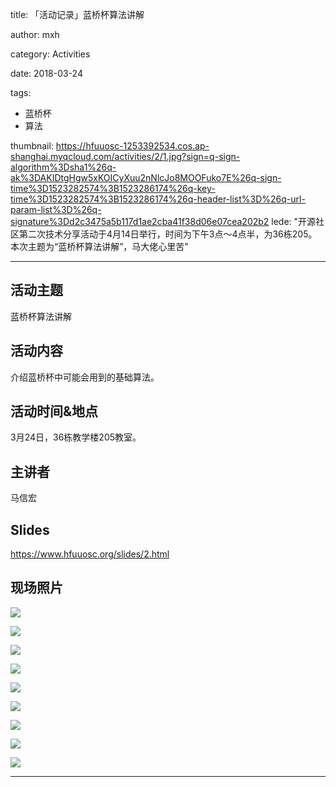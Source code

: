 title: 「活动记录」蓝桥杯算法讲解

author: mxh

category: Activities

date: 2018-03-24

tags: 
- 蓝桥杯
- 算法

thumbnail: https://hfuuosc-1253392534.cos.ap-shanghai.myqcloud.com/activities/2/1.jpg?sign=q-sign-algorithm%3Dsha1%26q-ak%3DAKIDtgHgw5xKOICyXuu2nNlcJo8MOOFuko7E%26q-sign-time%3D1523282574%3B1523286174%26q-key-time%3D1523282574%3B1523286174%26q-header-list%3D%26q-url-param-list%3D%26q-signature%3Dd2c3475a5b117d1ae2cba41f38d06e07cea202b2
lede: "开源社区第二次技术分享活动于4月14日举行，时间为下午3点～4点半，为36栋205。<br>
本次主题为“蓝桥杯算法讲解”，马大佬心里苦"

---

## 活动主题

蓝桥杯算法讲解

## 活动内容

介绍蓝桥杯中可能会用到的基础算法。

## 活动时间&地点

3月24日，36栋教学楼205教室。

## 主讲者

马信宏

## Slides

https://www.hfuuosc.org/slides/2.html

## 现场照片

![](https://hfuuosc-1253392534.cos.ap-shanghai.myqcloud.com/activities/2/1.jpg?sign=q-sign-algorithm%3Dsha1%26q-ak%3DAKIDtgHgw5xKOICyXuu2nNlcJo8MOOFuko7E%26q-sign-time%3D1523282856%3B1523286456%26q-key-time%3D1523282856%3B1523286456%26q-header-list%3D%26q-url-param-list%3D%26q-signature%3Dae09972bc78d9802ba057c8c8895885a305a1cf2)  

![](https://hfuuosc-1253392534.cos.ap-shanghai.myqcloud.com/activities/2/2.jpg?sign=q-sign-algorithm%3Dsha1%26q-ak%3DAKIDtgHgw5xKOICyXuu2nNlcJo8MOOFuko7E%26q-sign-time%3D1523282866%3B1523286466%26q-key-time%3D1523282866%3B1523286466%26q-header-list%3D%26q-url-param-list%3D%26q-signature%3Df1949898183a78a7c9f6574b0cd3d625de540e64)  

![](https://hfuuosc-1253392534.cos.ap-shanghai.myqcloud.com/activities/2/3.jpg?sign=q-sign-algorithm%3Dsha1%26q-ak%3DAKIDtgHgw5xKOICyXuu2nNlcJo8MOOFuko7E%26q-sign-time%3D1523282876%3B1523286476%26q-key-time%3D1523282876%3B1523286476%26q-header-list%3D%26q-url-param-list%3D%26q-signature%3Db6f669e6e1251dc1c747454888d183b9cdddf022)  

![](https://hfuuosc-1253392534.cos.ap-shanghai.myqcloud.com/activities/2/4.jpg?sign=q-sign-algorithm%3Dsha1%26q-ak%3DAKIDtgHgw5xKOICyXuu2nNlcJo8MOOFuko7E%26q-sign-time%3D1523282888%3B1523286488%26q-key-time%3D1523282888%3B1523286488%26q-header-list%3D%26q-url-param-list%3D%26q-signature%3Db8c596c827c2654418e4941f1d29784f683895a6)  

![](https://hfuuosc-1253392534.cos.ap-shanghai.myqcloud.com/activities/2/5.jpg?sign=q-sign-algorithm%3Dsha1%26q-ak%3DAKIDtgHgw5xKOICyXuu2nNlcJo8MOOFuko7E%26q-sign-time%3D1523282900%3B1523286500%26q-key-time%3D1523282900%3B1523286500%26q-header-list%3D%26q-url-param-list%3D%26q-signature%3D12b87a0085180d0842883c7577c2a4870ba34353)  

![](https://hfuuosc-1253392534.cos.ap-shanghai.myqcloud.com/activities/2/6.jpg?sign=q-sign-algorithm%3Dsha1%26q-ak%3DAKIDtgHgw5xKOICyXuu2nNlcJo8MOOFuko7E%26q-sign-time%3D1523282909%3B1523286509%26q-key-time%3D1523282909%3B1523286509%26q-header-list%3D%26q-url-param-list%3D%26q-signature%3D13a4fcdbfefa1c69f3f781d21e92e30c97b5e088)  

![](https://hfuuosc-1253392534.cos.ap-shanghai.myqcloud.com/activities/2/7.jpg?sign=q-sign-algorithm%3Dsha1%26q-ak%3DAKIDtgHgw5xKOICyXuu2nNlcJo8MOOFuko7E%26q-sign-time%3D1523282918%3B1523286518%26q-key-time%3D1523282918%3B1523286518%26q-header-list%3D%26q-url-param-list%3D%26q-signature%3D828601c38e9fc2feae274b2bf987b8dac2108e37)  

![](https://hfuuosc-1253392534.cos.ap-shanghai.myqcloud.com/activities/2/8.jpg?sign=q-sign-algorithm%3Dsha1%26q-ak%3DAKIDtgHgw5xKOICyXuu2nNlcJo8MOOFuko7E%26q-sign-time%3D1523282928%3B1523286528%26q-key-time%3D1523282928%3B1523286528%26q-header-list%3D%26q-url-param-list%3D%26q-signature%3D4d8778668f66dc64347e3ffe2eb8721bd4ba3494)  

![](https://hfuuosc-1253392534.cos.ap-shanghai.myqcloud.com/activities/2/9.jpg?sign=q-sign-algorithm%3Dsha1%26q-ak%3DAKIDtgHgw5xKOICyXuu2nNlcJo8MOOFuko7E%26q-sign-time%3D1523282937%3B1523286537%26q-key-time%3D1523282937%3B1523286537%26q-header-list%3D%26q-url-param-list%3D%26q-signature%3Dc1faeb0b27914ed6b1b37db8ba7b72aa420ca85f)

---